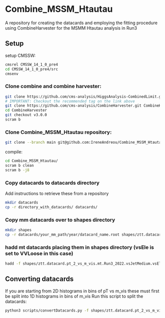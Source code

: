 # Combine_MSSM_Htautau
A repository for creating the datacards and employing the fitting procedure using CombineHarvester for the MSMM Htautau analysis in Run3

## Setup

setup CMSSW:

```bash
cmsrel CMSSW_14_1_0_pre4
cd CMSSW_14_1_0_pre4/src
cmsenv
```

### Clone combine and combine harvester:

```bash
git clone https://github.com/cms-analysis/HiggsAnalysis-CombinedLimit.git HiggsAnalysis/CombinedLimit
# IMPORTANT: Checkout the recommended tag on the link above
git clone https://github.com/cms-analysis/CombineHarvester.git CombineHarvester
cd CombineHarvester
git checkout v3.0.0
scram b
```

### Clone Combine_MSSM_Htautau repository:

```bash
git clone --branch main git@github.com:IreneAndreou/Combine_MSSM_Htautau.git Combine_MSSM_Htautau
```

compile:

```bash
cd Combine_MSSM_Htautau/
scram b clean
scram b -j8
```

### Copy datacards to datacards directory

Add instructions to retrieve these from a repository
```bash
mkdir datacards
cp -r directory_with_datacards/ datacards/
```

### Copy mm datacards over to shapes directory

```bash
mkdir shapes
cp -r datacards/your_mm_path/year/datacard_name.root shapes/ztt.datacard.m_vis.mm.year.root
```

### hadd mt datacards placing them in shapes directory (vsEle is set to VVLoose in this case)

```bash
hadd -f shapes/ztt.datacard.pt_2_vs_m_vis.mt.Run3_2022.vsJetMedium.vsEleVVLoose.root /vols/cms/ia2318/Combine_MSSM_Htautau/CMSSW_14_1_0_pre4/src/CombineHarvester/Combine_MSSM_Htautau/datacards/Run3_2022/sf_calculation/mt/*.root
```

## Converting datacards

If you are starting from 2D histograms in bins of pT vs m_vis these must first be split into
1D histograms in bins of m_vis
Run this script to split the datacards:

```bash
python3 scripts/convertDatacards.py -f shapes/ztt.datacard.pt_2_vs_m_vis.mt.your_datacard_suffixes.root
```
